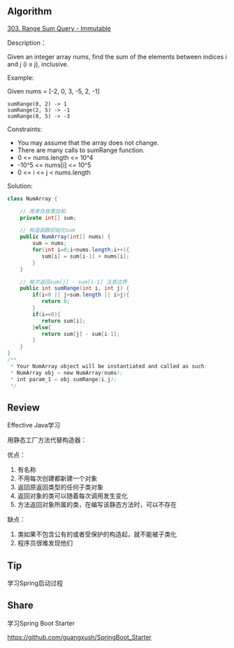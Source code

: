 ## Algorithm

[303. Range Sum Query - Immutable](https://leetcode.com/problems/range-sum-query-immutable/)

Description：

Given an integer array nums, find the sum of the elements between indices i and j (i ≤ j), inclusive.

Example:

Given nums = [-2, 0, 3, -5, 2, -1]
```
sumRange(0, 2) -> 1
sumRange(2, 5) -> -1
sumRange(0, 5) -> -3
```

Constraints:

- You may assume that the array does not change.
- There are many calls to sumRange function.
- 0 <= nums.length <= 10^4
- -10^5 <= nums[i] <= 10^5
- 0 <= i <= j < nums.length

Solution:

```java
class NumArray {

    // 用来存放累加和
    private int[] sum;

    // 构造函数初始化sum
    public NumArray(int[] nums) {
        sum = nums;
        for(int i=0;i<nums.length;i++){
           sum[i] = sum[i-1] + nums[i];
        }
    }

    // 每次返回sum[j] - sum[i-1] 注意边界
    public int sumRange(int i, int j) {
        if(i<0 || j>sum.length || i>j){
           return 0;
        }
        if(i==0){
           return sum[i];
        }else{
           return sum[j] - sum[i-1];
        }
    }
}
/**
 * Your NumArray object will be instantiated and called as such:
 * NumArray obj = new NumArray(nums);
 * int param_1 = obj.sumRange(i,j);
 */
```

## Review

Effective Java学习

用静态工厂方法代替构造器：

优点：
1. 有名称
2. 不用每次创建都新建一个对象
3. 返回原返回类型的任何子类对象
4. 返回对象的类可以随着每次调用发生变化
5. 方法返回对象所属的类，在编写该静态方法时，可以不存在

缺点：
1. 类如果不包含公有的或者受保护的构造起，就不能被子类化
2. 程序员很难发现他们


## Tip

学习Spring启动过程



## Share

学习Spring Boot Starter

https://github.com/guangxush/SpringBoot_Starter
